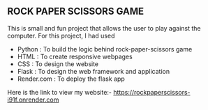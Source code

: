 ## ROCK PAPER SCISSORS GAME
This is small and fun project that allows the user to play against the computer.
For this project, I had used 
- Python : To build the logic behind rock-paper-scissors game
- HTML : To create responsive webpages
- CSS : To design the website
- Flask : To design the web framework and application
- Render.com : To deploy the flask app

Here is the link to view my website:- https://rockpaperscissors-i91f.onrender.com
